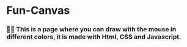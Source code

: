 # Fun-Canvas
 ### ✍🏻 This is a page where you can draw with the mouse in different colors, it is made with Html, CSS and Javascript.
